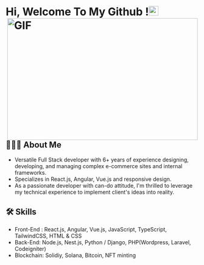 
# Hi, Welcome To My Github !<img src="https://media.giphy.com/media/hvRJCLFzcasrR4ia7z/giphy.gif" width="25px"> <img align="right" alt="GIF" src="https://github.com/abhisheknaiidu/abhisheknaiidu/blob/master/code.gif?raw=true" width="500" height="320" />


## 👨🏻‍💻 About Me
- Versatile Full Stack developer with 6+ years of experience designing, developing, and managing complex e-commerce sites and internal frameworks. 
- Specializes in React.js, Angular, Vue.js and responsive design.
- As a passionate developer with can-do attitude, I'm thrilled to leverage my technical experience to implement client's ideas into reality.


## 🛠 Skills
- Front-End : React.js, Angular, Vue.js, JavaScript, TypeScript, TailwindCSS, HTML & CSS
- Back-End: Node.js, Nest.js, Python / Django, PHP(Wordpress, Laravel, Codeigniter)
- Blockchain: Solidiy, Solana, Bitcoin, NFT minting
